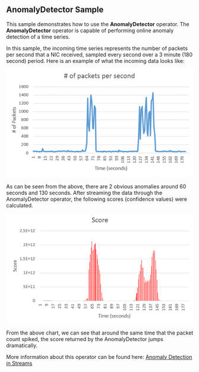## AnomalyDetector Sample

This sample demonstrates how to use the **AnomalyDetector** operator. The **AnomalyDetector** operator is capable of performing online anomaly detection of a time series.

In this sample, the incoming time series represents the number of packets per second that a NIC received, sampled every second over a 3 minute (180 second) period. Here is an example of what the incoming data looks like:

![](../images/ad11.png)

As can be seen from the above, there are 2 obvious anomalies around 60 seconds and 130 seconds. After streaming the data through the AnomalyDetector operator, the following scores (confidence values) were calculated.

![](../images/ad12.png)

From the above chart, we can see that around the same time that the packet count spiked, the score returned by the AnomalyDetector jumps dramatically.

More information about this operator can be found here: [Anomaly Detection in Streams](https://developer.ibm.com/streamsdev/docs/anomaly-detection-in-streams/)
